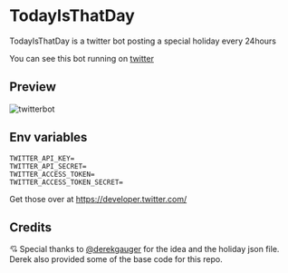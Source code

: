 # TodayIsThatDay
 TodayIsThatDay is a twitter bot posting a special holiday every 24hours
 
 You can see this bot running on [twitter](https://twitter.com/TodayIsThatDayB)
 
 ## Preview
 
![twitterbot](https://cdn.discordapp.com/attachments/926292185748496446/999489611959107684/unknown.png)

## Env variables

```
TWITTER_API_KEY=
TWITTER_API_SECRET=
TWITTER_ACCESS_TOKEN=
TWITTER_ACCESS_TOKEN_SECRET=
```
Get those over at https://developer.twitter.com/

## Credits

💘 Special thanks to [@derekgauger](https://github.com/derekgauger) for the idea and the holiday json file. Derek also provided some of the base code for this repo.
